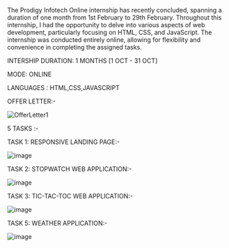 The Prodigy Infotech Online internship has recently concluded, spanning a duration of one month from 1st February to 29th February. Throughout this internship, I had the opportunity to delve into various aspects of web development, particularly focusing on HTML, CSS, and JavaScript. The internship was conducted entirely online, allowing for flexibility and convenience in completing the assigned tasks.

INTERSHIP DURATION: 1 MONTHS [1 OCT - 31 OCT]

MODE: ONLINE

LANGUAGES : HTML,CSS,JAVASCRIPT

OFFER LETTER:-

![OfferLetter1](https://github.com/user-attachments/assets/368c3601-1aa5-435b-939b-f82c594653c6)

5 TASKS :-

TASK 1: RESPONSIVE LANDING PAGE:-

![image](https://github.com/user-attachments/assets/d7221cbd-d40b-4bd1-9dbc-704bba77643e)

TASK 2: STOPWATCH WEB APPLICATION:-

![image](https://github.com/user-attachments/assets/774d5a48-c834-43f5-ba21-ac1a0c6da941)

TASK 3: TIC-TAC-TOC WEB APPLICATION:-

![image](https://github.com/user-attachments/assets/55b1af30-f9ac-4833-bf5d-2d19fe93511f)

TASK 5: WEATHER APPLICATION:-

![image](https://github.com/user-attachments/assets/a671a969-cdcf-41dc-a601-1777c1e6939e)
